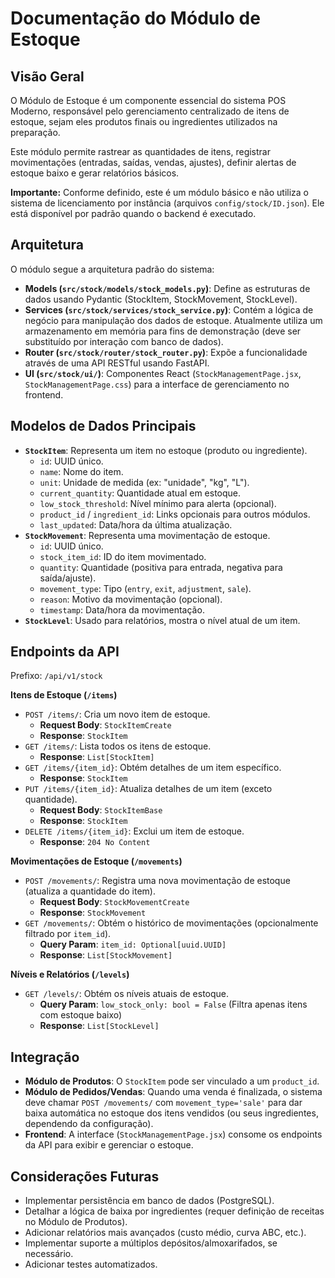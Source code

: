 # Documentação do Módulo de Estoque

## Visão Geral

O Módulo de Estoque é um componente essencial do sistema POS Moderno, responsável pelo gerenciamento centralizado de itens de estoque, sejam eles produtos finais ou ingredientes utilizados na preparação.

Este módulo permite rastrear as quantidades de itens, registrar movimentações (entradas, saídas, vendas, ajustes), definir alertas de estoque baixo e gerar relatórios básicos.

**Importante:** Conforme definido, este é um módulo básico e não utiliza o sistema de licenciamento por instância (arquivos `config/stock/ID.json`). Ele está disponível por padrão quando o backend é executado.

## Arquitetura

O módulo segue a arquitetura padrão do sistema:

- **Models (`src/stock/models/stock_models.py`)**: Define as estruturas de dados usando Pydantic (StockItem, StockMovement, StockLevel).
- **Services (`src/stock/services/stock_service.py`)**: Contém a lógica de negócio para manipulação dos dados de estoque. Atualmente utiliza um armazenamento em memória para fins de demonstração (deve ser substituído por interação com banco de dados).
- **Router (`src/stock/router/stock_router.py`)**: Expõe a funcionalidade através de uma API RESTful usando FastAPI.
- **UI (`src/stock/ui/`)**: Componentes React (`StockManagementPage.jsx`, `StockManagementPage.css`) para a interface de gerenciamento no frontend.

## Modelos de Dados Principais

- **`StockItem`**: Representa um item no estoque (produto ou ingrediente).
  - `id`: UUID único.
  - `name`: Nome do item.
  - `unit`: Unidade de medida (ex: "unidade", "kg", "L").
  - `current_quantity`: Quantidade atual em estoque.
  - `low_stock_threshold`: Nível mínimo para alerta (opcional).
  - `product_id` / `ingredient_id`: Links opcionais para outros módulos.
  - `last_updated`: Data/hora da última atualização.
- **`StockMovement`**: Representa uma movimentação de estoque.
  - `id`: UUID único.
  - `stock_item_id`: ID do item movimentado.
  - `quantity`: Quantidade (positiva para entrada, negativa para saída/ajuste).
  - `movement_type`: Tipo (`entry`, `exit`, `adjustment`, `sale`).
  - `reason`: Motivo da movimentação (opcional).
  - `timestamp`: Data/hora da movimentação.
- **`StockLevel`**: Usado para relatórios, mostra o nível atual de um item.

## Endpoints da API

Prefixo: `/api/v1/stock`

**Itens de Estoque (`/items`)**

- `POST /items/`: Cria um novo item de estoque.
  - **Request Body**: `StockItemCreate`
  - **Response**: `StockItem`
- `GET /items/`: Lista todos os itens de estoque.
  - **Response**: `List[StockItem]`
- `GET /items/{item_id}`: Obtém detalhes de um item específico.
  - **Response**: `StockItem`
- `PUT /items/{item_id}`: Atualiza detalhes de um item (exceto quantidade).
  - **Request Body**: `StockItemBase`
  - **Response**: `StockItem`
- `DELETE /items/{item_id}`: Exclui um item de estoque.
  - **Response**: `204 No Content`

**Movimentações de Estoque (`/movements`)**

- `POST /movements/`: Registra uma nova movimentação de estoque (atualiza a quantidade do item).
  - **Request Body**: `StockMovementCreate`
  - **Response**: `StockMovement`
- `GET /movements/`: Obtém o histórico de movimentações (opcionalmente filtrado por `item_id`).
  - **Query Param**: `item_id: Optional[uuid.UUID]`
  - **Response**: `List[StockMovement]`

**Níveis e Relatórios (`/levels`)**

- `GET /levels/`: Obtém os níveis atuais de estoque.
  - **Query Param**: `low_stock_only: bool = False` (Filtra apenas itens com estoque baixo)
  - **Response**: `List[StockLevel]`

## Integração

- **Módulo de Produtos**: O `StockItem` pode ser vinculado a um `product_id`.
- **Módulo de Pedidos/Vendas**: Quando uma venda é finalizada, o sistema deve chamar `POST /movements/` com `movement_type='sale'` para dar baixa automática no estoque dos itens vendidos (ou seus ingredientes, dependendo da configuração).
- **Frontend**: A interface (`StockManagementPage.jsx`) consome os endpoints da API para exibir e gerenciar o estoque.

## Considerações Futuras

- Implementar persistência em banco de dados (PostgreSQL).
- Detalhar a lógica de baixa por ingredientes (requer definição de receitas no Módulo de Produtos).
- Adicionar relatórios mais avançados (custo médio, curva ABC, etc.).
- Implementar suporte a múltiplos depósitos/almoxarifados, se necessário.
- Adicionar testes automatizados.

